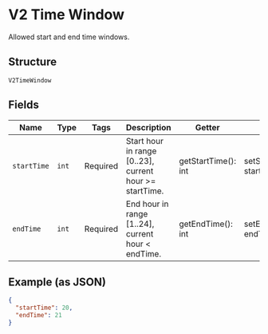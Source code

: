
# V2 Time Window

Allowed start and end time windows.

## Structure

`V2TimeWindow`

## Fields

| Name | Type | Tags | Description | Getter | Setter |
|  --- | --- | --- | --- | --- | --- |
| `startTime` | `int` | Required | Start hour in range [0..23], current hour >= startTime. | getStartTime(): int | setStartTime(int startTime): void |
| `endTime` | `int` | Required | End hour in range [1..24], current hour < endTime. | getEndTime(): int | setEndTime(int endTime): void |

## Example (as JSON)

```json
{
  "startTime": 20,
  "endTime": 21
}
```

